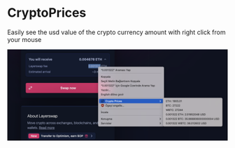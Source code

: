 # CryptoPrices
Easily see the usd value of the crypto currency amount with right click from your mouse

![](example.png)